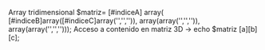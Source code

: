 Array tridimensional
    $matriz= [#indiceA] array( [#indiceB]array([#indiceC]array('','','')),
                                         array(array('','','')),
                                         array(array('','','')));
Acceso a contenido en matriz 3D -> echo $matriz [a][b][c];
